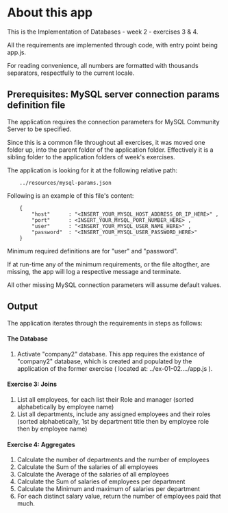 
# About this app

This is the Implementation of  Databases - week 2 - exercises 3 & 4.

All the requirements are implemented through code, with entry point being app.js.

For reading convenience, all numbers are formatted with thousands separators, respectfully to the current locale.



## Prerequisites: MySQL server connection params definition file

The application requires the connection parameters for MySQL Community Server to be specified.

Since this is a common file throughout all exercises, it was moved one folder up, into the parent folder of the application folder.
Effectively it is a sibling folder to the application folders of week's exercises.

The application is looking for it at the following relative path:
```
    ../resources/mysql-params.json
```


Following is an example of this file's content:
```
    {
        "host"      : "<INSERT_YOUR_MYSQL_HOST_ADDRESS_OR_IP_HERE>" ,
        "port"      : <INSERT_YOUR_MYSQL_PORT_NUMBER_HERE> ,
        "user"      : "<INSERT_YOUR_MYSQL_USER_NAME_HERE>" ,
        "password"  : "<INSERT_YOUR_MYSQL_USER_PASSWORD_HERE>"
    }
```

Minimum required definitions are for "user" and "password".

If at run-time any of the minimum requirements, or the file altogther, are missing, the app will log a respective message and terminate.

All other missing MySQL connection parameters will assume default values.



## Output

The application iterates through the requirements in steps as follows:

####  The Database
1.  Activate "company2" database. This app requires the existance of "company2" database, which is created and populated by the application of the former exercise ( located at:  ../ex-01-02..../app.js ).


####   Exercise 3: Joins
1.  List all employees, for each list their Role and manager (sorted alphabetically by employee name)
2.  List all departments, include any assigned employees and their roles (sorted alphabetically, 1st by department title then by employee role then by employee name)


####   Exercise 4: Aggregates
1.  Calculate the number of departments and the number of employees
2.  Calculate the Sum of the salaries of all employees
3.  Calculate the Average of the salaries of all employees
4.  Calculate the Sum of salaries of employees per department
5.  Calculate the Minimum and maximum of salaries per department
6.  For each distinct salary value, return the number of employees paid that much.

